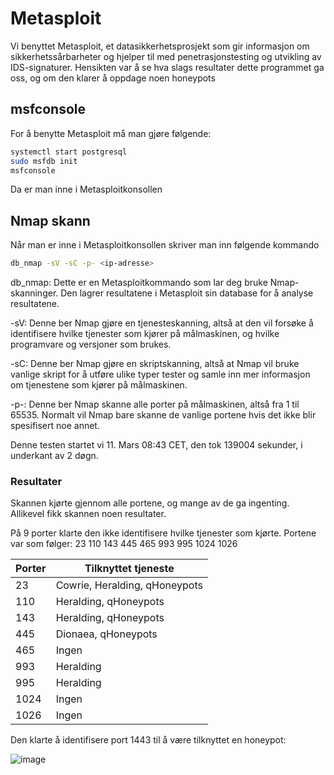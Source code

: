 # Metasploit
Vi benyttet Metasploit, et datasikkerhetsprosjekt som gir informasjon om sikkerhetssårbarheter og hjelper til med penetrasjonstesting og utvikling av IDS-signaturer.
Hensikten var å se hva slags resultater dette programmet ga oss, og om den klarer å oppdage noen honeypots

## msfconsole
For å benytte Metasploit må man gjøre følgende:
```bash
systemctl start postgresql
sudo msfdb init
msfconsole
```
Da er man inne i Metasploitkonsollen

## Nmap skann
Når man er inne i Metasploitkonsollen skriver man inn følgende kommando

```bash
db_nmap -sV -sC -p- <ip-adresse>
```
db_nmap: Dette er en Metasploitkommando som lar deg bruke Nmap-skanninger. Den lagrer resultatene i Metasploit sin database for å analyse resultatene.

-sV: Denne ber Nmap gjøre en tjenesteskanning, altså at den vil forsøke å identifisere hvilke tjenester som kjører på målmaskinen, og hvilke programvare og versjoner som brukes.

-sC: Denne ber Nmap gjøre en skriptskanning, altså at Nmap vil bruke vanlige skript for å utføre ulike typer tester og samle inn mer informasjon om tjenestene som kjører på målmaskinen.

-p-: Denne ber Nmap skanne alle porter på målmaskinen, altså fra 1 til 65535. Normalt vil Nmap bare skanne de vanlige portene hvis det ikke blir spesifisert noe annet.

Denne testen startet vi 11. Mars 08:43 CET, den tok 139004 sekunder, i underkant av 2 døgn.

### Resultater
Skannen kjørte gjennom alle portene, og mange av de ga ingenting. Allikevel fikk skannen noen resultater.

På 9 porter klarte den ikke identifisere hvilke tjenester som kjørte. Portene var som følger:
23
110
143
445
465
993
995
1024
1026

|Porter|Tilknyttet tjeneste|
|---|---|
|23|Cowrie, Heralding, qHoneypots|
|110|Heralding, qHoneypots|
|143|Heralding, qHoneypots|
|445|Dionaea, qHoneypots|
|465|Ingen|
|993|Heralding|
|995|Heralding|
|1024|Ingen|
|1026|Ingen|

Den klarte å identifisere port 1443 til å være tilknyttet en honeypot:

![image](https://github.com/Tobskjel/honeypot-bachelor/assets/17578354/60b4c36f-70ca-4d52-ae49-5addabafc98d)




